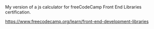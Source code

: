 My version of a js calculator for freeCodeCamp Front End Libraries certification.

https://www.freecodecamp.org/learn/front-end-development-libraries
